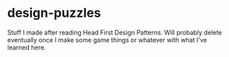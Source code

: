 # design-puzzles
Stuff I made after reading Head First Design Patterns.
Will probably delete eventually once I make some game things or whatever with what I've learned here.

